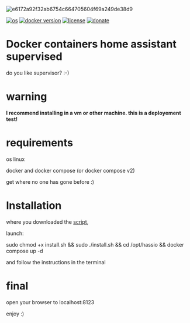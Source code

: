 ![e6172a92f32ab6754c664705604f69a249de38d9](https://user-images.githubusercontent.com/68069659/160297164-84b0686f-78e4-4507-b38a-d50072fdd2b2.gif)

[![os](https://img.shields.io/badge/os-linux-red)](https://www.linux.org/)
[![docker version](https://img.shields.io/badge/docker%20version-20.10-brightgreen)](https://www.docker.com/)
[![license](https://img.shields.io/badge/license-Apache--2.0-yellowgreen)](https://apache.org/licenses/LICENSE-2.0)
[![donate](https://img.shields.io/badge/donate-wango-blue)](https://www.wango.org/donate.aspx)

# Docker containers home assistant supervised

do you like supervisor? :-)

# warning

**I recommend installing in a vm or other machine. this is a deployement test!**

# requirements

os linux

docker and docker compose (or docker compose v2)

get where no one has gone before :)

# Installation

where you downloaded the [script](https://github.com/william89731/docker-containers-home-assistant-supervised-/blob/main/install.sh),

launch:

sudo chmod +x install.sh && sudo ./install.sh && cd /opt/hassio && docker compose up -d

and follow the instructions in the terminal

# final

open your browser to localhost:8123

enjoy :)





